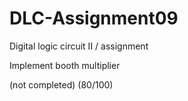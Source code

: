 # DLC-Assignment09
Digital logic circuit II / assignment

Implement booth multiplier

(not completed) (80/100)
